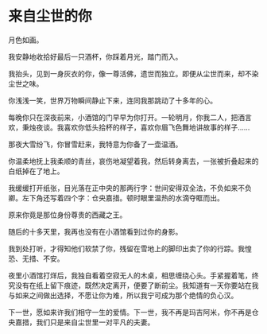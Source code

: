 # 来自尘世的你

月色如画。 

我安静地收拾好最后一只酒杯，你踩着月光，踏门而入。 

我抬头，见到一身灰衣的你，像一尊活佛，遗世而独立。即便从尘世而来，却不染尘世之味。 

你浅浅一笑，世界万物瞬间静止下来，连同我那跳动了十多年的心。 

每晚你只在深夜前来，小酒馆的门早早为你打开。一轮明月，你我二人，把酒言欢，秉烛夜谈。我喜欢你低头拾杯的样子，喜欢你眉飞色舞地讲故事的样子…… 

那夜大雪纷飞，你冒雪赶来，我特意为你备了一壶温酒。 

你温柔地抚上我柔顺的青丝，哀伤地凝望着我，然后转身离去，一张被折叠起来的白纸掉在了地上。 

我缓缓打开纸张，目光落在正中央的那两行字：世间安得双全法，不负如来不负卿。左下角还写着四个字：仓央嘉措。顿时眼里温热的水滴夺眶而出。 

原来你竟是那位身份尊贵的西藏之王。 

随后的十多天里，我再也没有在小酒馆看到过你的身影。 

我到处打听，才得知他们软禁了你，残留在雪地上的脚印出卖了你的行踪。我惶恐、无措、不安。 

夜里小酒馆打烊后，我独自看着空寂无人的木桌，相思缠绕心头。手紧握着笔，终究没有在纸上留下痕迹，既然决定离开，便要了断前尘。我知道有一天你要站在我与如来之间做出选择，不愿让你为难，所以我宁可成为那个绝情的负心汉。 

下一世，愿如来许我们相守一生的爱情。下一世，我不再是玛吉阿米，你不再是仓央嘉措，我们只是来自尘世里一对平凡的夫妻。